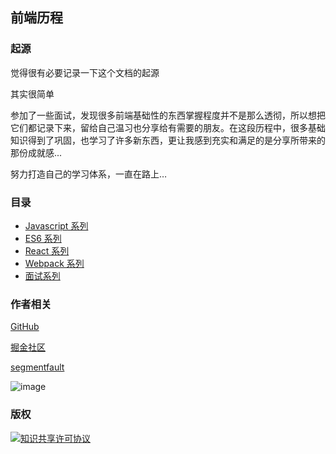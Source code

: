 ## 前端历程

### 起源

觉得很有必要记录一下这个文档的起源

其实很简单

参加了一些面试，发现很多前端基础性的东西掌握程度并不是那么透彻，所以想把它们都记录下来，留给自己温习也分享给有需要的朋友。在这段历程中，很多基础知识得到了巩固，也学习了许多新东西，更让我感到充实和满足的是分享所带来的那份成就感...

努力打造自己的学习体系，一直在路上…

### 目录

- [Javascript 系列](https://github.com/ltadpoles/web-document/tree/master/JavaScript)
- [ES6 系列](https://github.com/ltadpoles/web-document/tree/master/ES6)
- [React 系列](https://github.com/ltadpoles/web-document/tree/master/React)
- [Webpack 系列](https://github.com/ltadpoles/web-document/tree/master/Webpack)
- [面试系列](https://github.com/ltadpoles/web-document/tree/master/Other/%E9%9D%A2%E8%AF%95%E7%9B%B8%E5%85%B3)

### 作者相关

[GitHub](https://github.com/ltadpoles)

[掘金社区](https://juejin.im/user/5c88d2e36fb9a049d61e6538)

[segmentfault](https://segmentfault.com/u/youdangde_5c8b208a23f95)

![image](https://raw.githubusercontent.com/ltadpoles/web-document/master/Other/images/weChat.jpg)

### 版权

<a rel="license" href="http://creativecommons.org/licenses/by-sa/4.0/"><img alt="知识共享许可协议" style="border-width:0" src="https://i.creativecommons.org/l/by-sa/4.0/88x31.png" /></a>